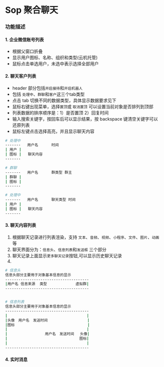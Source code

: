 # Sop 聚合聊天


### 功能描述


#### 1. 企业微信账号列表
- 根据父窗口折叠
- 显示用户图标、名称、组织和类型(云机托管)
- 鼠标点击单选用户，未选中表示选择全部用户


#### 2. 聊天客户列表
- header 部分包括`开启接待`和`开启机器人` 
- 包括 `处理中`、`群聊`和`客户`这三个tab类型
- 点击 tab 切换不同的数据类型，具体显示数据要求见下
- 鼠标右键出现菜单，选择`置顶`或 `取消置顶` 可以设置当前对象是否排列到顶部
- 列表数据的排序顺序是：1）是否置顶 2）回复时间
- 输入搜索关键字，按回车后可以显示结果，按 backspace 键清空关键字可以还原列表
- 鼠标左键点击选择高亮，并且显示聊天内容


```bash
# 处理中
-------   用户名      时间
| 用户 |
| 图标 |   聊天内容
-------

# 群聊
-------   用户名      群类型 群主
| 群聊 |
| 图标 |  
-------

# 处理中
-------   用户名      聊天类型 时间
| 用户 |
| 图标 |   聊天内容
-------
```



#### 3. 聊天内容列表
1. 根据聊天记录进行列表渲染，支持 `文本`、`音频`、`视频`、`小程序`、`文件`、`图片`、`动画`等
2. 聊天界面分为：`信息头`、`信息列表`和`发送框`  三个部分
3. 聊天记录上面显示`更多聊天记录`按钮,可以显示历史聊天记录
4. 

```bash
# 信息头
信息头部分主要用于对象基本信息的显示
--------------------------------------
|用户名 信息来源  类型             虚拟群|
--------------------------------------


# 信息列表
信息头部分主要用于对象基本信息的显示
--------------------------------------
|                                    |
|头像　用户名　发送时间                  |
|图标                                 |
|                                    |
|                 用户名　发送时间　 头像|
|                              　 图标|
|                                    |
--------------------------------------
```





#### 4. 实时消息




